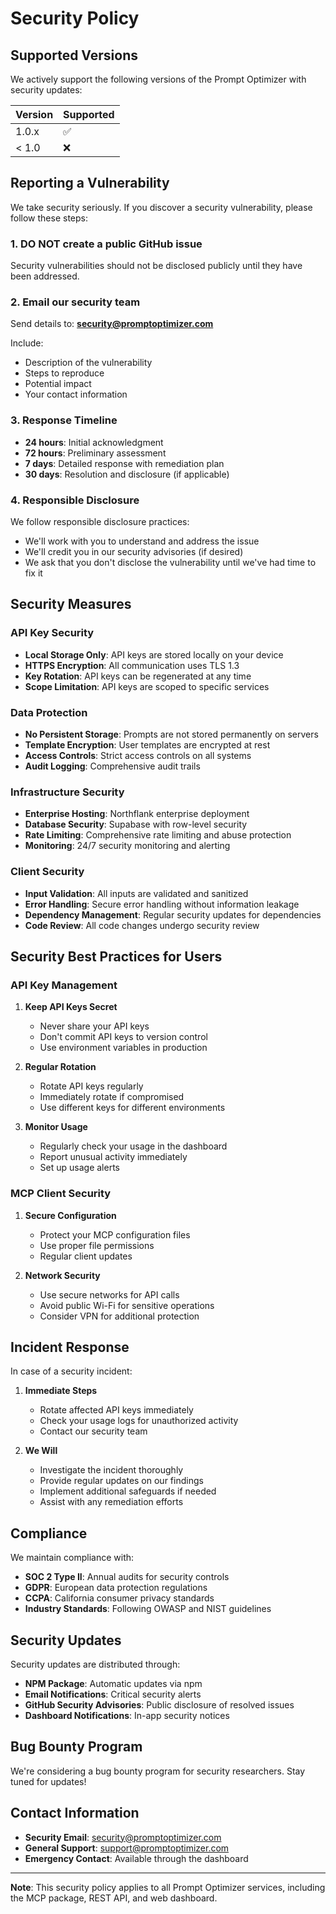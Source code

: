 # Security Policy

## Supported Versions

We actively support the following versions of the Prompt Optimizer with security updates:

| Version | Supported          |
| ------- | ------------------ |
| 1.0.x   | :white_check_mark: |
| < 1.0   | :x:                |

## Reporting a Vulnerability

We take security seriously. If you discover a security vulnerability, please follow these steps:

### 1. **DO NOT** create a public GitHub issue

Security vulnerabilities should not be disclosed publicly until they have been addressed.

### 2. Email our security team

Send details to: **security@promptoptimizer.com**

Include:
- Description of the vulnerability
- Steps to reproduce
- Potential impact
- Your contact information

### 3. Response Timeline

- **24 hours**: Initial acknowledgment
- **72 hours**: Preliminary assessment
- **7 days**: Detailed response with remediation plan
- **30 days**: Resolution and disclosure (if applicable)

### 4. Responsible Disclosure

We follow responsible disclosure practices:
- We'll work with you to understand and address the issue
- We'll credit you in our security advisories (if desired)
- We ask that you don't disclose the vulnerability until we've had time to fix it

## Security Measures

### API Key Security

- **Local Storage Only**: API keys are stored locally on your device
- **HTTPS Encryption**: All communication uses TLS 1.3
- **Key Rotation**: API keys can be regenerated at any time
- **Scope Limitation**: API keys are scoped to specific services

### Data Protection

- **No Persistent Storage**: Prompts are not stored permanently on servers
- **Template Encryption**: User templates are encrypted at rest
- **Access Controls**: Strict access controls on all systems
- **Audit Logging**: Comprehensive audit trails

### Infrastructure Security

- **Enterprise Hosting**: Northflank enterprise deployment
- **Database Security**: Supabase with row-level security
- **Rate Limiting**: Comprehensive rate limiting and abuse protection
- **Monitoring**: 24/7 security monitoring and alerting

### Client Security

- **Input Validation**: All inputs are validated and sanitized
- **Error Handling**: Secure error handling without information leakage
- **Dependency Management**: Regular security updates for dependencies
- **Code Review**: All code changes undergo security review

## Security Best Practices for Users

### API Key Management

1. **Keep API Keys Secret**
   - Never share your API keys
   - Don't commit API keys to version control
   - Use environment variables in production

2. **Regular Rotation**
   - Rotate API keys regularly
   - Immediately rotate if compromised
   - Use different keys for different environments

3. **Monitor Usage**
   - Regularly check your usage in the dashboard
   - Report unusual activity immediately
   - Set up usage alerts

### MCP Client Security

1. **Secure Configuration**
   - Protect your MCP configuration files
   - Use proper file permissions
   - Regular client updates

2. **Network Security**
   - Use secure networks for API calls
   - Avoid public Wi-Fi for sensitive operations
   - Consider VPN for additional protection

## Incident Response

In case of a security incident:

1. **Immediate Steps**
   - Rotate affected API keys immediately
   - Check your usage logs for unauthorized activity
   - Contact our security team

2. **We Will**
   - Investigate the incident thoroughly
   - Provide regular updates on our findings
   - Implement additional safeguards if needed
   - Assist with any remediation efforts

## Compliance

We maintain compliance with:

- **SOC 2 Type II**: Annual audits for security controls
- **GDPR**: European data protection regulations
- **CCPA**: California consumer privacy standards
- **Industry Standards**: Following OWASP and NIST guidelines

## Security Updates

Security updates are distributed through:

- **NPM Package**: Automatic updates via npm
- **Email Notifications**: Critical security alerts
- **GitHub Security Advisories**: Public disclosure of resolved issues
- **Dashboard Notifications**: In-app security notices

## Bug Bounty Program

We're considering a bug bounty program for security researchers. Stay tuned for updates!

## Contact Information

- **Security Email**: security@promptoptimizer.com
- **General Support**: support@promptoptimizer.com
- **Emergency Contact**: Available through the dashboard

---

**Note**: This security policy applies to all Prompt Optimizer services, including the MCP package, REST API, and web dashboard.